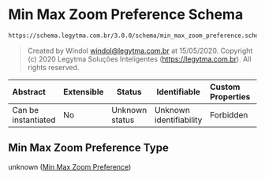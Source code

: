 # Min Max Zoom Preference Schema

```txt
https://schema.legytma.com.br/3.0.0/schema/min_max_zoom_preference.schema.json
```




> Created by Windol [windol@legytma.com.br](mailto:windol@legytma.com.br) at 15/05/2020.
> Copyright (c) 2020 Legytma Soluções Inteligentes (<https://legytma.com.br>). All rights reserved.
>

| Abstract            | Extensible | Status         | Identifiable            | Custom Properties | Additional Properties | Access Restrictions | Defined In                                                                                                  |
| :------------------ | ---------- | -------------- | ----------------------- | :---------------- | --------------------- | ------------------- | ----------------------------------------------------------------------------------------------------------- |
| Can be instantiated | No         | Unknown status | Unknown identifiability | Forbidden         | Allowed               | none                | [min_max_zoom_preference.schema.json](../schema/min_max_zoom_preference.schema.json) |

## Min Max Zoom Preference Type

unknown ([Min Max Zoom Preference](min_max_zoom_preference.md))
